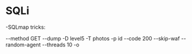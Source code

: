 # SQLi


-SQLmap tricks:

--method GET --dump -D level5 -T photos -p id --code 200 --skip-waf --random-agent --threads 10 -o
